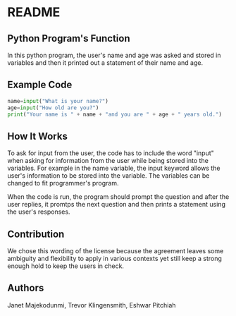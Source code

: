 # README

## Python Program's Function

In this python program, the user's name and age was asked and stored in variables and then it printed out a statement of their name and age.


## Example Code 
```python
name=input("What is your name?")
age=input("How old are you?")
print("Your name is " + name + "and you are " + age + " years old.")
```
## How It Works

To ask for input from the user, the code has to include the word "input" when asking for information from the user while being stored into the variables.
For example in the name variable, the input keyword allows the user's information to be stored into the variable.
The variables can be changed to fit programmer's program.

When the code is run, the program should prompt the question and after the user replies, it promtps the next question and then prints a statement using the user's responses.

## Contribution
We chose this wording of the license because the agreement leaves some ambiguity and flexibility to apply in various contexts yet still keep a strong enough hold to keep the users in check.

## Authors

Janet Majekodunmi, Trevor Klingensmith, Eshwar Pitchiah
